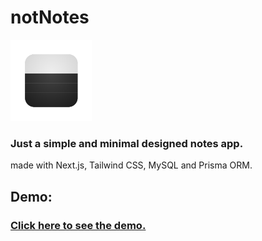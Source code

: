 # notNotes
<img src="https://github.com/mazzjailer/notnotes/blob/main/src/app/icon.png" title="Logo" width="130" /></a>

### Just a simple and minimal designed notes app.
made with Next.js, Tailwind CSS, MySQL and Prisma ORM.
<br />

## Demo:
### <a href="https://notnotes.vercel.app">Click here to see the demo.</a>

